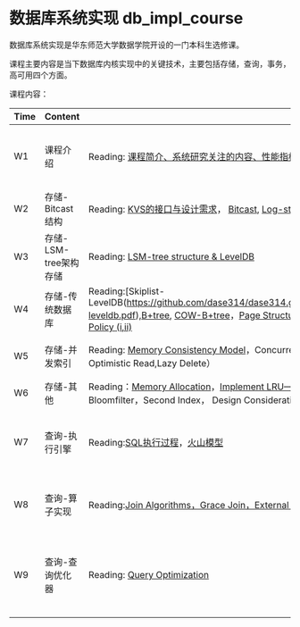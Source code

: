 # 数据库系统实现 db_impl_course

数据库系统实现是华东师范大学数据学院开设的一门本科生选修课。

课程主要内容是当下数据库内核实现中的关键技术，主要包括存储，查询，事务，高可用四个方面。


课程内容：

| Time | Content| |Time|Content| |
|------|-------|------|------|------|------|
|W1| 课程介绍|Reading: [课程简介、系统研究关注的内容、性能指标、课程要求](https://github.com/dase314/dase314.github.io/blob/main/files/W1-Intro.pptx) --Lab 1--:  |W10| 事务-异常与隔离级别 | Reading:[Serializablity， Recoverability-Emory](http://www.mathcs.emory.edu/~cheung/Courses/554/Syllabus/8-recv+serial/recoverable.html)， [Transaction Anomaly,Isolation Levels]()|
|W2|存储-Bitcast结构|Reading: [KVS的接口与设计需求](https://github.com/dase314/dase314.github.io/blob/main/files/W2-KVS%E6%8E%A5%E5%8F%A3.pptx)， [Bitcast](https://github.com/dase314/dase314.github.io/blob/main/files/W2-Bitcast.pptx), [Log-structured store](http://blog.notdot.net/2009/12/Damn-Cool-Algorithms-Log-structured-storage) &  --Lab-2--: |W11|事务-并发控制（一） | Reading: 2PL，S2PL，Basic Timestamp|
|W3|存储-LSM-tree架构存储|Reading: [LSM-tree structure & LevelDB](https://github.com/dase314/dase314.github.io/blob/main/files/W2-LSM-tree.pptx) |W12| 事务-并发控制（二）|Reading:OCC， MVCC，Snapshot Isolation |
|W4|存储-传统数据库|Reading:[Skiplist-LevelDB(https://github.com/dase314/dase314.github.io/blob/main/files/skiplist-leveldb.pdf),[B+tree](https://www.geeksforgeeks.org/introduction-of-b-tree/?ref=lbp),  [COW-B+tree](http://www.bzero.se/ldapd/btree.html)，[Page Structure，Database Buffer](https://github.com/dase314/dase314.github.io/blob/main/files/W4-BufferPool.pptx), [Cache Policy (i](https://www.geeksforgeeks.org/page-replacement-algorithms-in-operating-systems/)[,ii)](http://www.mathcs.emory.edu/~cheung/Courses/355/Syllabus/9-virtual-mem/SC-replace.html) |W13| 事务-日志管理|Reading:日志与缓冲区关系， [ARIES](https://github.com/dase314/dase314.github.io/blob/main/files/ARIES.pdf)|
|W5|存储-并发索引|Reading: [Memory Consistency Model](https://en.wikipedia.org/wiki/Linearizability)，Concurrent Linklist（Lock coupling，Optimistic Read,Lazy Delete）|W14|高可用-数据库备份，Raft（一） |Reading:[Raft Summary](https://dase314.github.io/blog/distributed_consensus/Raft%E4%BB%8B%E7%BB%8D.html)， [Raft Paper](https://web.stanford.edu/~ouster/cgi-bin/papers/raft-atc14) | 
|W6|存储-其他 |Reading：[Memory Allocation](https://github.com/dase314/dase314.github.io/blob/main/files/memory_allocator.pdf)，[Implement LRU—Cache](https://github.com/dase314/dase314.github.io/blob/main/files/LRU.pdf)，Compression，Bloomfilter，Second Index， Design Considerations for Database storage |W15|高可用-Raft（二）|Reading: 见上 |
|W7|查询-执行引擎|Reading:[SQL执行过程](https://github.com/dase314/dase314.github.io/blob/main/files/query_overview.pdf)，[火山模型](https://github.com/dase314/dase314.github.io/blob/main/files/Vocano%20Model.pdf)|W16|高可用-分布式一致性与Basic Paxos（一）|Reading: [Distributed consensus revised-Heidi Howard](https://github.com/dase314/dase314.github.io/blob/main/files/W16-BasicPaxos.pdf)|
|W8|查询-算子实现|Reading:[Join Algorithms，Grace Join，External Sort](https://github.com/dase314/dase314.github.io/blob/main/files/db_impl_joins.pdf)|W17|高可用-分布式一致性与Basic Paxos(二）|Reading: 见上|
|W9|查询-查询优化器|Reading: [Query Optimization](https://github.com/dase314/dase314.github.io/blob/main/files/query_queryopt.pdf) |W18|分布式数据库主要技术扩展（MPP、分布式事务等）|Reading:|

